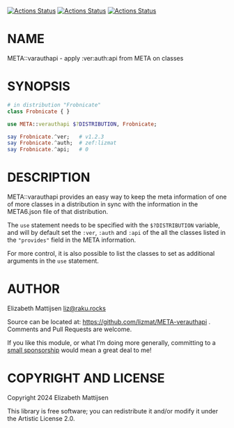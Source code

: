 [![Actions Status](https://github.com/lizmat/META-verauthapi/actions/workflows/linux.yml/badge.svg)](https://github.com/lizmat/META-verauthapi/actions) [![Actions Status](https://github.com/lizmat/META-verauthapi/actions/workflows/macos.yml/badge.svg)](https://github.com/lizmat/META-verauthapi/actions) [![Actions Status](https://github.com/lizmat/META-verauthapi/actions/workflows/windows.yml/badge.svg)](https://github.com/lizmat/META-verauthapi/actions)

NAME
====

META::varauthapi - apply :ver:auth:api from META on classes

SYNOPSIS
========

```raku
# in distribution "Frobnicate"
class Frobnicate { }

use META::verauthapi $?DISTRIBUTION, Frobnicate;

say Frobnicate.^ver;   # v1.2.3
say Frobnicate.^auth;  # zef:lizmat
say Frobnicate.^api;   # 0
```

DESCRIPTION
===========

META::varauthapi provides an easy way to keep the meta information of one of more classes in a distribution in sync with the information in the META6.json file of that distribution.

The `use` statement needs to be specified with the `$?DISTRIBUTION` variable, and will by default set the `:ver`, `:auth` and `:api` of the all the classes listed in the `"provides"` field in the META information.

For more control, it is also possible to list the classes to set as additional arguments in the `use` statement.

AUTHOR
======

Elizabeth Mattijsen <liz@raku.rocks>

Source can be located at: https://github.com/lizmat/META-verauthapi . Comments and Pull Requests are welcome.

If you like this module, or what I’m doing more generally, committing to a [small sponsorship](https://github.com/sponsors/lizmat/) would mean a great deal to me!

COPYRIGHT AND LICENSE
=====================

Copyright 2024 Elizabeth Mattijsen

This library is free software; you can redistribute it and/or modify it under the Artistic License 2.0.

